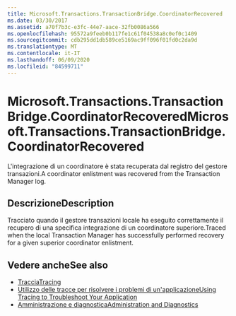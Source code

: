 ```yaml
---
title: Microsoft.Transactions.TransactionBridge.CoordinatorRecovered
ms.date: 03/30/2017
ms.assetid: a70f7b3c-e3fc-44e7-aace-32fb0086a566
ms.openlocfilehash: 95572a9feeb0b117fe1c61f04538a8c0ef0c1409
ms.sourcegitcommit: cdb295dd1db589ce5169ac9ff096f01fd0c2da9d
ms.translationtype: MT
ms.contentlocale: it-IT
ms.lasthandoff: 06/09/2020
ms.locfileid: "84599711"
---
```

# <a name="microsofttransactionstransactionbridgecoordinatorrecovered"></a><span data-ttu-id="f1c19-102">Microsoft.Transactions.TransactionBridge.CoordinatorRecovered</span><span class="sxs-lookup"><span data-stu-id="f1c19-102">Microsoft.Transactions.TransactionBridge.CoordinatorRecovered</span></span>
<span data-ttu-id="f1c19-103">L'integrazione di un coordinatore è stata recuperata dal registro del gestore transazioni.</span><span class="sxs-lookup"><span data-stu-id="f1c19-103">A coordinator enlistment was recovered from the Transaction Manager log.</span></span>  
  
## <a name="description"></a><span data-ttu-id="f1c19-104">Descrizione</span><span class="sxs-lookup"><span data-stu-id="f1c19-104">Description</span></span>  
 <span data-ttu-id="f1c19-105">Tracciato quando il gestore transazioni locale ha eseguito correttamente il recupero di una specifica integrazione di un coordinatore superiore.</span><span class="sxs-lookup"><span data-stu-id="f1c19-105">Traced when the local Transaction Manager has successfully performed recovery for a given superior coordinator enlistment.</span></span>  
  
## <a name="see-also"></a><span data-ttu-id="f1c19-106">Vedere anche</span><span class="sxs-lookup"><span data-stu-id="f1c19-106">See also</span></span>

- [<span data-ttu-id="f1c19-107">Traccia</span><span class="sxs-lookup"><span data-stu-id="f1c19-107">Tracing</span></span>](index.md)
- [<span data-ttu-id="f1c19-108">Utilizzo delle tracce per risolvere i problemi di un'applicazione</span><span class="sxs-lookup"><span data-stu-id="f1c19-108">Using Tracing to Troubleshoot Your Application</span></span>](using-tracing-to-troubleshoot-your-application.md)
- [<span data-ttu-id="f1c19-109">Amministrazione e diagnostica</span><span class="sxs-lookup"><span data-stu-id="f1c19-109">Administration and Diagnostics</span></span>](../index.md)
